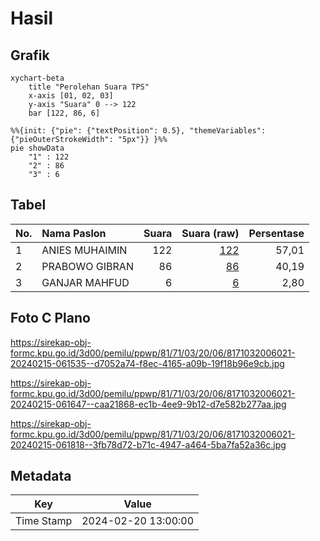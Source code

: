 # Hasil

## Grafik

```mermaid
xychart-beta
    title "Perolehan Suara TPS"
    x-axis [01, 02, 03]
    y-axis "Suara" 0 --> 122
    bar [122, 86, 6]
```

```mermaid
%%{init: {"pie": {"textPosition": 0.5}, "themeVariables": {"pieOuterStrokeWidth": "5px"}} }%%
pie showData
    "1" : 122
    "2" : 86
    "3" : 6
```

## Tabel

| No. | Nama Paslon    | Suara | Suara (raw) | Persentase |
|:--- |:-------------- | -----:| -----------:| ----------:|
| 1   | ANIES MUHAIMIN | 122   | [122][p-1]  | 57,01      |
| 2   | PRABOWO GIBRAN | 86    | [86][p-2]   | 40,19      |
| 3   | GANJAR MAHFUD  | 6     | [6][p-3]    | 2,80       |


[p-1]: https://github.com/gigit-pemilu/pemilu-2024-81-maluku/blob/main/pilpres/hitung-suara/sub/81-maluku/sub/71-kota-ambon/sub/03-baguala/sub/2006-waiheru/sub/021-tps/sub/paslon-1.txt
[p-2]: https://github.com/gigit-pemilu/pemilu-2024-81-maluku/blob/main/pilpres/hitung-suara/sub/81-maluku/sub/71-kota-ambon/sub/03-baguala/sub/2006-waiheru/sub/021-tps/sub/paslon-2.txt
[p-3]: https://github.com/gigit-pemilu/pemilu-2024-81-maluku/blob/main/pilpres/hitung-suara/sub/81-maluku/sub/71-kota-ambon/sub/03-baguala/sub/2006-waiheru/sub/021-tps/sub/paslon-3.txt

## Foto C Plano

https://sirekap-obj-formc.kpu.go.id/3d00/pemilu/ppwp/81/71/03/20/06/8171032006021-20240215-061535--d7052a74-f8ec-4165-a09b-19f18b96e9cb.jpg

https://sirekap-obj-formc.kpu.go.id/3d00/pemilu/ppwp/81/71/03/20/06/8171032006021-20240215-061647--caa21868-ec1b-4ee9-9b12-d7e582b277aa.jpg

https://sirekap-obj-formc.kpu.go.id/3d00/pemilu/ppwp/81/71/03/20/06/8171032006021-20240215-061818--3fb78d72-b71c-4947-a464-5ba7fa52a36c.jpg


## Metadata

| Key        | Value               |
| ---------- | ------------------- |
| Time Stamp | 2024-02-20 13:00:00 |



